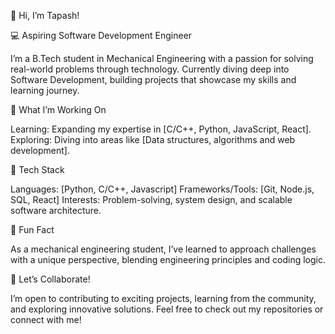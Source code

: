 👋 Hi, I’m Tapash!

💻 Aspiring Software Development Engineer

I’m a B.Tech student in Mechanical Engineering with a passion for solving real-world problems through technology. Currently diving deep into Software Development, building projects that showcase my skills and learning journey.

🚀 What I’m Working On

Learning: Expanding my expertise in [C/C++, Python, JavaScript, React].
Exploring: Diving into areas like [Data structures, algorithms and web development].

🔧 Tech Stack

Languages: [Python, C/C++, Javascript]
Frameworks/Tools: [Git, Node.js, SQL, React]
Interests: Problem-solving, system design, and scalable software architecture.

🌟 Fun Fact

As a mechanical engineering student, I’ve learned to approach challenges with a unique perspective, blending engineering principles and coding logic.

🚀 Let’s Collaborate!

I’m open to contributing to exciting projects, learning from the community, and exploring innovative solutions. Feel free to check out my repositories or connect with me!
